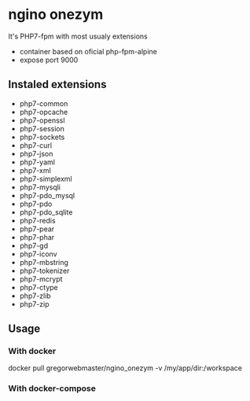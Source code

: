 # ngino onezym
It's PHP7-fpm with most usualy extensions

* container based on oficial php-fpm-alpine
* expose port 9000

## Instaled extensions
* php7-common 
* php7-opcache
* php7-openssl
* php7-session
* php7-sockets
* php7-curl
* php7-json
* php7-yaml
* php7-xml
* php7-simplexml
* php7-mysqli
* php7-pdo_mysql
* php7-pdo
* php7-pdo_sqlite
* php7-redis
* php7-pear
* php7-phar
* php7-gd
* php7-iconv
* php7-mbstring
* php7-tokenizer
* php7-mcrypt
* php7-ctype
* php7-zlib
* php7-zip


## Usage
### With docker
docker pull gregorwebmaster/ngino_onezym -v /my/app/dir:/workspace

### With docker-compose